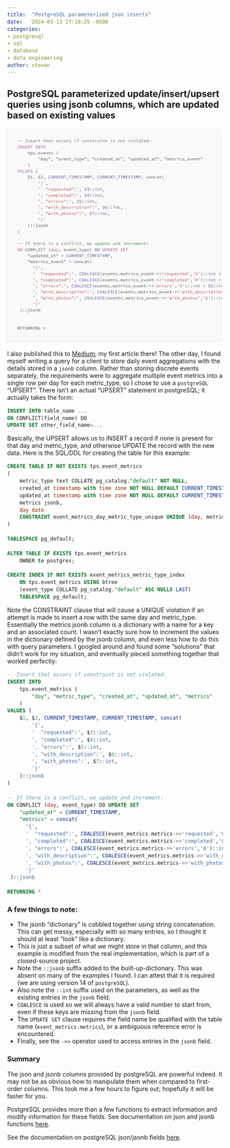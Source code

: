 ```yaml
---
title:  "PostgreSQL parameterized json inserts"
date:   2024-03-13 17:18:25 -0500
categories:
- postgresql
- sql
- database
- data engineering
author: steven
---
```

## PostgreSQL parameterized update/insert/upsert queries using jsonb columns, which are updated based on existing values

![](</assets/images/article1.png>)

I also published this to [Medium](https://medium.com/@steven.miers_96836/postgresql-parameterized-update-insert-upsert-queries-using-json-or-jsonb-columns-which-are-8c21cd200ba9); my first article there!
The other day, I found myself writing a query for a client to store daily event aggregations with the details stored in a `jsonb` column. Rather than storing discrete events separately, the requirements were to aggregate multiple event metrics into a single row per day for each metric_type, so I chose to use a `postgreSQL` “UPSERT”. There isn’t an actual “UPSERT” statement in postgreSQL; it actually takes the form:

```sql
INSERT INTO table_name ...
ON CONFLICT(field_name) DO
UPDATE SET other_field_name=...
```

Basically, the UPSERT allows us to INSERT a record if none is present for that day and metric_type, and otherwise UPDATE the record with the new data.
Here is the SQL/DDL for creating the table for this example:

```sql
CREATE TABLE IF NOT EXISTS tps.event_metrics
(
    metric_type text COLLATE pg_catalog."default" NOT NULL,
    created_at timestamp with time zone NOT NULL DEFAULT CURRENT_TIMESTAMP,
    updated_at timestamp with time zone NOT NULL DEFAULT CURRENT_TIMESTAMP,
    metrics jsonb,
    day date
    CONSTRAINT event_metrics_day_metric_type_unique UNIQUE (day, metric_type)
)

TABLESPACE pg_default;

ALTER TABLE IF EXISTS tps.event_metrics
    OWNER to postgres;

CREATE INDEX IF NOT EXISTS event_metrics_metric_type_index
    ON tps.event_metrics USING btree
    (event_type COLLATE pg_catalog."default" ASC NULLS LAST)
    TABLESPACE pg_default;
```

Note the CONSTRAINT clause that will cause a UNIQUE violation if an attempt is made to insert a row with the same day and metric_type.
Essentially the metrics jsonb column is a dictionary with a name for a key and an associated count. I wasn’t exactly sure how to increment the values in the dictionary defined by the jsonb column, and even less how to do this with query parameters. I googled around and found some “solutions” that didn’t work for my situation, and eventually pieced something together that worked perfectly:

```sql
-- Insert that occurs if constraint is not violated:
INSERT INTO
    tps.event_metrics (
        "day", "metric_type", "created_at", "updated_at", "metrics"
    )
VALUES (
    $1, $2, CURRENT_TIMESTAMP, CURRENT_TIMESTAMP, concat(
        '{',
        '  "requested":', $3::int,
        ', "completed":', $4::int,
        ', "errors":', $5::int,
        ', "with_description":', $6::int,
        ', "with_photos":', $7::int,
        '}'
    )::jsonb
)

-- If there is a conflict, we update and increment:
ON CONFLICT (day, event_type) DO UPDATE SET
    "updated_at" = CURRENT_TIMESTAMP,
    "metrics" = concat(
      '{',
      '  "requested":', COALESCE(event_metrics.metrics->>'requested','0')::int + $3::int,
      ', "completed":', COALESCE(event_metrics.metrics->>'completed','0')::int + $4::int,
      ', "errors":', COALESCE(event_metrics.metrics->>'errors','0')::int + $5::int,
      ', "with_description":', COALESCE(event_metrics.metrics->>'with_description','0')::int + $6::int,
      ', "with_photos":', COALESCE(event_metrics.metrics->>'with_photos','0')::int + $7::int,
      '}'
 )::jsonb

RETURNING *
```

### A few things to note:
* The jsonb “dictionary” is cobbled together using string concatenation. This can get messy, especially with so many entries, so I thought it should at least “look” like a dictionary.
* This is just a subset of what we might store in that column, and this example is modified from the real implementation, which is part of a closed-source project.
* Note the `::jsonb` suffix added to the built-up-dictionary. This was absent on many of the examples I found. I can attest that it is required (we are using version 14 of `postgreSQL`).
* Also note the `::int` suffix used on the parameters, as well as the existing entries in the `jsonb` field.
* `COALESCE` is used so we will always have a valid number to start from, even if these keys are missing from the `jsonb` field.
* The `UPDATE SET` clause requires the field name be qualified with the table name (`event_metrics.metrics`), or a ambiguous reference error is encountered.
* Finally, see the `->>` operator used to access entries in the `jsonb` field.

### Summary
The json and jsonb columns provided by postgreSQL are powerful indeed. It may not be as obvious how to manipulate them when compared to first-order columns. This took me a few hours to figure out; hopefully it will be faster for you.

PostgreSQL provides more than a few functions to extract information and modify information for these fields. See documentation on json and jsonb functions [here](https://www.postgresql.org/docs/current/functions-json.html).

See the documentation on postgreSQL json/jsonb fields [here](https://www.postgresql.org/docs/current/datatype-json.html).
